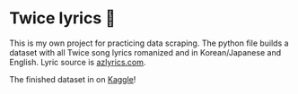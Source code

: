 # Twice lyrics 🍭

This is my own project for practicing data scraping. The python file builds a dataset with all Twice song lyrics romanized and in Korean/Japanese and English. Lyric source is [azlyrics.com](https://www.azlyrics.com/t/twice.html).

The finished dataset in on [Kaggle](https://www.kaggle.com/datasets/inkeriv/all-twice-song-lyrics-dataset/data)!
